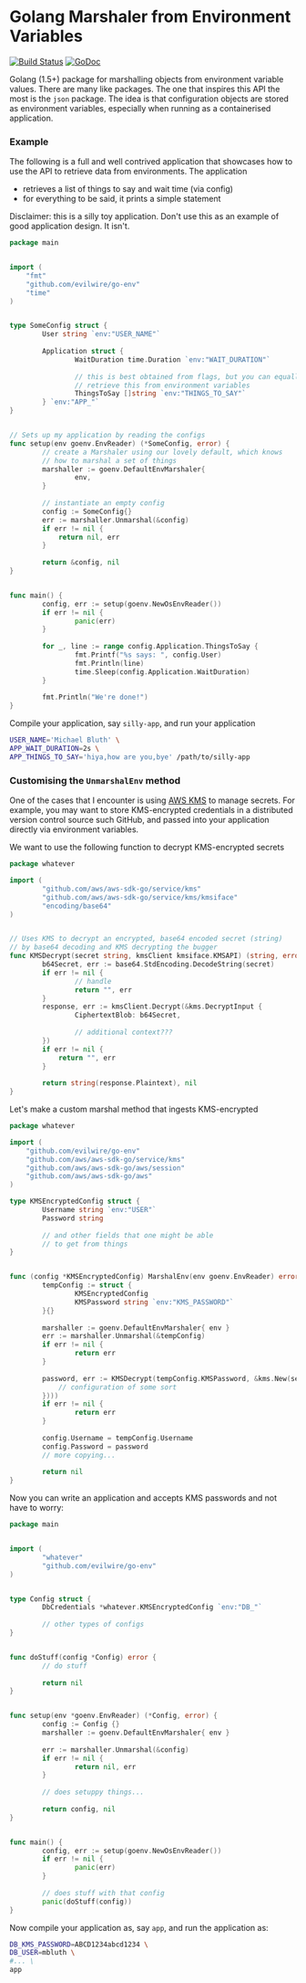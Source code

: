 Golang Marshaler from Environment Variables
===========================================

[![Build Status](https://travis-ci.org/evilwire/go-env.svg?branch=master)](https://travis-ci.org/evilwire/go-env)
[![GoDoc](https://godoc.org/github.com/evilwire/go-env?status.svg)](https://godoc.org/github.com/evilwire/go-env)

Golang (1.5+) package for marshalling objects from environment variable values.
There are many like packages. The one that inspires this API the most is
the `json` package. The idea is that configuration objects are stored
as environment variables, especially when running as a containerised
application.

### Example

The following is a full and well contrived application that showcases
how to use the API to retrieve data from environments. The application

- retrieves a list of things to say and wait time (via config)
- for everything to be said, it prints a simple statement

Disclaimer: this is a silly toy application. Don't use this as an example
of good application design. It isn't.

```go
package main


import (
    "fmt"
    "github.com/evilwire/go-env"
    "time"
)


type SomeConfig struct {
        User string `env:"USER_NAME"`
        
        Application struct {
                WaitDuration time.Duration `env:"WAIT_DURATION"`
                
                // this is best obtained from flags, but you can equally
                // retrieve this from environment variables
                ThingsToSay []string `env:"THINGS_TO_SAY"`
        } `env:"APP_"`
}


// Sets up my application by reading the configs
func setup(env goenv.EnvReader) (*SomeConfig, error) {
        // create a Marshaler using our lovely default, which knows
        // how to marshal a set of things
        marshaller := goenv.DefaultEnvMarshaler{
                env,
        }
        
        // instantiate an empty config 
        config := SomeConfig{} 
        err := marshaller.Unmarshal(&config)
        if err != nil {
            return nil, err
        }
        
        return &config, nil
}


func main() {
        config, err := setup(goenv.NewOsEnvReader())
        if err != nil {
                panic(err)
        }
        
        for _, line := range config.Application.ThingsToSay {
                fmt.Printf("%s says: ", config.User)
                fmt.Println(line)
                time.Sleep(config.Application.WaitDuration)
        }
        
        fmt.Println("We're done!")
}

```

Compile your application, say `silly-app`, and run your application

```sh
USER_NAME='Michael Bluth' \
APP_WAIT_DURATION=2s \
APP_THINGS_TO_SAY='hiya,how are you,bye' /path/to/silly-app
```

### Customising the `UnmarshalEnv` method

One of the cases that I encounter is using [AWS KMS](https://aws.amazon.com/kms/) to manage
secrets. For example, you may want to store KMS-encrypted credentials in a distributed 
version control source such GitHub, and passed into your application directly via 
environment variables.

We want to use the following function to decrypt KMS-encrypted secrets
```go
package whatever

import (
        "github.com/aws/aws-sdk-go/service/kms"
        "github.com/aws/aws-sdk-go/service/kms/kmsiface"
        "encoding/base64"
)


// Uses KMS to decrypt an encrypted, base64 encoded secret (string) 
// by base64 decoding and KMS decrypting the bugger
func KMSDecrypt(secret string, kmsClient kmsiface.KMSAPI) (string, error) {
        b64Secret, err := base64.StdEncoding.DecodeString(secret)
        if err != nil {
                // handle
                return "", err
        }
        response, err := kmsClient.Decrypt(&kms.DecryptInput {
                CiphertextBlob: b64Secret,
                
                // additional context???
        })
        if err != nil {
            return "", err
        }
        
        return string(response.Plaintext), nil
}
```

Let's make a custom marshal method that ingests KMS-encrypted

```go
package whatever

import (
    "github.com/evilwire/go-env"
    "github.com/aws/aws-sdk-go/service/kms"
    "github.com/aws/aws-sdk-go/aws/session"
    "github.com/aws/aws-sdk-go/aws"
)

type KMSEncryptedConfig struct {
        Username string `env:"USER"`
        Password string
        
        // and other fields that one might be able
        // to get from things
}


func (config *KMSEncryptedConfig) MarshalEnv(env goenv.EnvReader) error {
        tempConfig := struct {
                KMSEncryptedConfig
                KMSPassword string `env:"KMS_PASSWORD"`
        }{}
        
        marshaller := goenv.DefaultEnvMarshaler{ env }
        err := marshaller.Unmarshal(&tempConfig)
        if err != nil {
                return err
        }
        
        password, err := KMSDecrypt(tempConfig.KMSPassword, &kms.New(session.New(aws.Config{
            // configuration of some sort
        })))
        if err != nil {
                return err
        }
        
        config.Username = tempConfig.Username
        config.Password = password
        // more copying...
        
        return nil
}

```

Now you can write an application and accepts KMS passwords and not have to worry:

```go
package main


import (
        "whatever"
        "github.com/evilwire/go-env"
)


type Config struct {
        DbCredentials *whatever.KMSEncryptedConfig `env:"DB_"`
        
        // other types of configs
}


func doStuff(config *Config) error {
        // do stuff
        
        return nil
}


func setup(env *goenv.EnvReader) (*Config, error) {
        config := Config {}
        marshaller := goenv.DefaultEnvMarshaler{ env }
        
        err := marshaller.Unmarshal(&config)
        if err != nil {
                return nil, err
        }
        
        // does setuppy things...
        
        return config, nil
}


func main() {
        config, err := setup(goenv.NewOsEnvReader())
        if err != nil {
                panic(err)
        }
        
        // does stuff with that config
        panic(doStuff(config))
}
```

Now compile your application as, say `app`, and run the application as:

```bash
DB_KMS_PASSWORD=ABCD1234abcd1234 \
DB_USER=mbluth \
#... \
app
```
